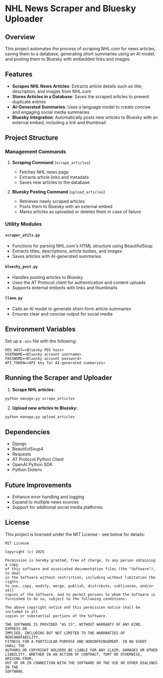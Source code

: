 # NHL News Scraper and Bluesky Uploader

## Overview
This project automates the process of scraping NHL.com for news articles, saving them to a database, generating short summaries using an AI model, and posting them to Bluesky with embedded links and images.

## Features
- **Scrapes NHL News Articles**: Extracts article details such as title, description, and images from NHL.com
- **Stores Articles in a Database**: Saves the scraped articles to prevent duplicate entries
- **AI-Generated Summaries**: Uses a language model to create concise and engaging social media summaries
- **Bluesky Integration**: Automatically posts new articles to Bluesky with an external embed, including a link and thumbnail

## Project Structure

### Management Commands

1. **Scraping Command** (`scrape_articles`)
   - Fetches NHL news page
   - Extracts article links and metadata
   - Saves new articles to the database

2. **Bluesky Posting Command** (`upload_articles`)
   - Retrieves newly scraped articles
   - Posts them to Bluesky with an external embed
   - Marks articles as uploaded or deletes them in case of failure

### Utility Modules

#### `scraper_utils.py`
- Functions for parsing NHL.com's HTML structure using BeautifulSoup
- Extracts titles, descriptions, article bodies, and images
- Saves articles with AI-generated summaries

#### `bluesky_post.py`
- Handles posting articles to Bluesky
- Uses the AT Protocol client for authentication and content uploads
- Supports external embeds with links and thumbnails

#### `llama.py`
- Calls an AI model to generate short-form article summaries
- Ensures clear and concise output for social media

## Environment Variables
Set up a `.env` file with the following:
```
PDS_HOST=<Bluesky PDS host>
USERNAME=<Bluesky account username>
PASSWORD=<Bluesky account password>
API_TOKEN=<API key for AI-generated summaries>
```

## Running the Scraper and Uploader

1. **Scrape NHL articles:**
```bash
python manage.py scrape_articles
```

2. **Upload new articles to Bluesky:**
```bash
python manage.py upload_articles
```

## Dependencies
- Django
- BeautifulSoup4
- Requests
- AT Protocol Python Client
- OpenAI Python SDK
- Python Dotenv

## Future Improvements
- Enhance error handling and logging
- Expand to multiple news sources
- Support for additional social media platforms

## License
This project is licensed under the MIT License - see below for details:

```
MIT License

Copyright (c) 2025

Permission is hereby granted, free of charge, to any person obtaining a copy
of this software and associated documentation files (the "Software"), to deal
in the Software without restriction, including without limitation the rights
to use, copy, modify, merge, publish, distribute, sublicense, and/or sell
copies of the Software, and to permit persons to whom the Software is
furnished to do so, subject to the following conditions:

The above copyright notice and this permission notice shall be included in all
copies or substantial portions of the Software.

THE SOFTWARE IS PROVIDED "AS IS", WITHOUT WARRANTY OF ANY KIND, EXPRESS OR
IMPLIED, INCLUDING BUT NOT LIMITED TO THE WARRANTIES OF MERCHANTABILITY,
FITNESS FOR A PARTICULAR PURPOSE AND NONINFRINGEMENT. IN NO EVENT SHALL THE
AUTHORS OR COPYRIGHT HOLDERS BE LIABLE FOR ANY CLAIM, DAMAGES OR OTHER
LIABILITY, WHETHER IN AN ACTION OF CONTRACT, TORT OR OTHERWISE, ARISING FROM,
OUT OF OR IN CONNECTION WITH THE SOFTWARE OR THE USE OR OTHER DEALINGS IN THE
SOFTWARE.
```